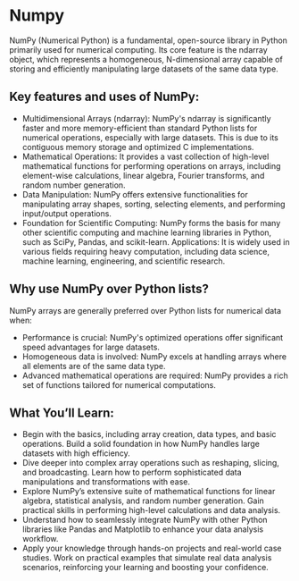 # Numpy
NumPy (Numerical Python) is a fundamental, open-source library in Python primarily used for numerical computing. Its core feature is the ndarray object, which represents a homogeneous, N-dimensional array capable of storing and efficiently manipulating large datasets of the same data type.
## Key features and uses of NumPy:
- Multidimensional Arrays (ndarray): NumPy's ndarray is significantly faster and more memory-efficient than standard Python lists for numerical operations, especially with large datasets. This is due to its contiguous memory storage and optimized C implementations.
- Mathematical Operations: It provides a vast collection of high-level mathematical functions for performing operations on arrays, including element-wise calculations, linear algebra, Fourier transforms, and random number generation.
- Data Manipulation: NumPy offers extensive functionalities for manipulating array shapes, sorting, selecting elements, and performing input/output operations.
- Foundation for Scientific Computing: NumPy forms the basis for many other scientific computing and machine learning libraries in Python, such as SciPy, Pandas, and scikit-learn.
Applications: It is widely used in various fields requiring heavy computation, including data science, machine learning, engineering, and scientific research.

## Why use NumPy over Python lists?
NumPy arrays are generally preferred over Python lists for numerical data when:
- Performance is crucial: NumPy's optimized operations offer significant speed advantages for large datasets.
- Homogeneous data is involved: NumPy excels at handling arrays where all elements are of the same data type.
- Advanced mathematical operations are required: NumPy provides a rich set of functions tailored for numerical computations.

## What You’ll Learn:
- Begin with the basics, including array creation, data types, and basic operations. Build a solid foundation in how NumPy handles large datasets with high efficiency.
- Dive deeper into complex array operations such as reshaping, slicing, and broadcasting. Learn how to perform sophisticated data manipulations and transformations with ease.
- Explore NumPy’s extensive suite of mathematical functions for linear algebra, statistical analysis, and random number generation. Gain practical skills in performing high-level calculations and data analysis.
- Understand how to seamlessly integrate NumPy with other Python libraries like Pandas and Matplotlib to enhance your data analysis workflow.
- Apply your knowledge through hands-on projects and real-world case studies. Work on practical examples that simulate real data analysis scenarios, reinforcing your learning and boosting your confidence.

